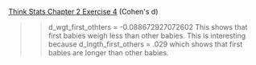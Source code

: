 [Think Stats Chapter 2 Exercise 4](http://greenteapress.com/thinkstats2/html/thinkstats2003.html#toc24) (Cohen's d)

>> d_wgt_first_othters = -0.088672927072602
>>This shows that first babies weigh less than other babies. This is interesting because d_lngth_first_others = .029 which shows that first babies are longer than other babies.
